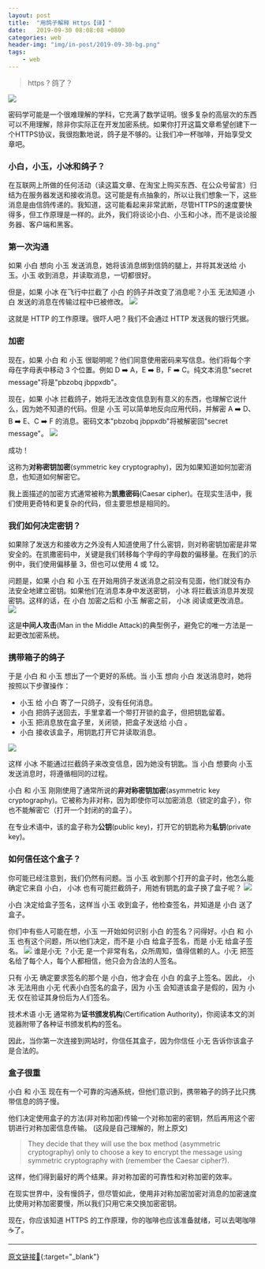 ```yaml
---
layout: post
title:  "用鸽子解释 Https【译】"
date:   2019-09-30 08:08:08 +0800
categories: web
header-img: "img/in-post/2019-09-30-bg.png"
tags:
    - web
---
```

> https ? 鸽了？

![](/img/in-post/2019-09-30-bg.png) 
 
密码学可能是一个很难理解的学科，它充满了数学证明。很多复杂的高层次的东西可以不用理解，除非你实际正在开发加密系统。如果你打开这篇文章希望创建下一个HTTPS协议，我很抱歉地说，鸽子是不够的。让我们冲一杯咖啡，开始享受文章吧。

### 小白，小玉，小冰和鸽子？
在互联网上所做的任何活动（读这篇文章、在淘宝上购买东西、在公众号留言）归结为在服务器发送和接收消息。这可能是有点抽象的，所以让我们想象一下，这些消息是由信鸽传递的。我知道，这可能看起来非常武断，尽管HTTPS的速度要快得多，但工作原理是一样的。此外，我们将谈论小白、小玉和小冰，而不是谈论服务器、客户端和黑客。

### 第一次沟通
如果 小白 想向 小玉 发送消息，她将该消息绑到信鸽的腿上，并将其发送给 小玉。小玉 收到消息，并读取消息，一切都很好。

但是，如果 小冰 在飞行中拦截了 小白 的鸽子并改变了消息呢？小玉 无法知道 小白 发送的消息在传输过程中已被修改。
![](/img/in-post/2019-09-30-first.png) 

这就是 HTTP 的工作原理。很吓人吧？我们不会通过 HTTP 发送我的银行凭据。  


### 加密
现在，如果 小白 和 小玉 很聪明呢？他们同意使用密码来写信息。他们将每个字母在字母表中移动 3 个位置。例如 D ➡️ A，E ➡️ B，F ➡️ C。纯文本消息"secret message"将是"pbzobq jbppxdb"。

现在，如果 小冰 拦截鸽子，她将无法改变信息到有意义的东西，也理解它说什么，因为她不知道的代码。但是 小玉 可以简单地反向应用代码，并解密 A ➡️ D、B ➡️ E、C ➡️ F 的消息。密码文本"pbzobq jbppxdb"将被解密回"secret message"。
![](/img/in-post/2019-09-30-a-secret.png) 

成功！

这称为**对称密钥加密**(symmetric key cryptography)，因为如果知道如何加密消息，也知道如何解密它。

我上面描述的加密方式通常被称为**凯撒密码**(Caesar cipher)。在现实生活中，我们使用更奇特和更复杂的代码，但主要思想是相同的。

### 我们如何决定密钥？
如果除了发送方和接收方之外没有人知道使用了什么密钥，则对称密钥加密是非常安全的。在凯撒密码中，关键是我们转移每个字母的字母数的偏移量。在我们的示例中，我们使用偏移量 3，但也可以使用 4 或 12。

问题是，如果 小白 和 小玉 在开始用鸽子发送消息之前没有见面，他们就没有办法安全地建立密钥。如果他们在消息本身中发送密钥， 小冰 将拦截该消息并发现密钥。这样的话，在 小白 加密之后和 小玉 解密之前， 小冰 阅读或更改消息。
![](/img/in-post/2019-09-30-secret-xb.png) 

这是**中间人攻击**(Man in the Middle Attack)的典型例子，避免它的唯一方法是一起更改加密系统。

### 携带箱子的鸽子
于是 小白 和 小玉 想出了一个更好的系统。当 小玉 想向 小白 发送消息时，她将按照以下步骤操作：

- 小玉 给 小白 寄了一只鸽子，没有任何消息。
- 小白 把鸽子送回去，手里拿着一个带打开锁的盒子，但把钥匙留着。
- 小玉 把消息放在盒子里，关闭锁，把盒子发送给 小白 。
- 小白 接收该盒子，用钥匙打开它并读取消息。

![](/img/in-post/2019-09-30-a-box.png) 

这样 小冰 不能通过拦截鸽子来改变信息，因为她没有钥匙。当 小白 想要向 小玉 发送消息时，将遵循相同的过程。

小白 和 小玉 刚刚使用了通常所说的**非对称密钥加密**(asymmetric key cryptography)。它被称为非对称，因为即使你可以加密消息（锁定的盒子），你也不能解密它（打开一个封闭的的盒子）。  

在专业术语中，该的盒子称为**公钥**(public key)，打开它的钥匙称为**私钥**(private key)。

### 如何信任这个盒子？
你可能已经注意到，我们仍然有问题。当 小玉 收到那个打开的盒子时，他怎么能确定它来自 小白， 小冰 也有可能拦截鸽子，用她有钥匙的盒子换了盒子呢？
![](/img/in-post/2019-09-30-a-box-xb.png) 

小白 决定给盒子签名，这样当 小玉 收到盒子，他检查签名，并知道是 小白 送了盒子。

你们中有些人可能在想，小玉 一开始如何识别 小白 的签名？问得好。小白 和 小玉 也有这个问题，所以他们决定，而不是 小白 给盒子签名，而是 小无 给盒子签名。
![](/img/in-post/2019-09-30-box-sign.png) 
谁是小无 ？小无 是一个非常有名，众所周知，值得信赖的人。小无 把签名给了每个人，每个人都相信，他只会为合法的人签名。

只有 小无 确定要求签名的那个是 小白，他才会在 小白 的盒子上签名。因此， 小冰 无法用由 小无 代表小白签名的盒子，因为 小玉 会知道该盒子是假的，因为 小无 仅在验证其身份后为人们签名。

技术术语 小无 通常称为**证书颁发机构**(Certification Authority)，你阅读本文的浏览器附带了各种证书颁发机构的签名。

因此，当你第一次连接到网站时，你信任其盒子，因为你信任 小无 告诉你该盒子是合法的。

### 盒子很重
小白 和 小玉 现在有一个可靠的沟通系统，但他们意识到，携带箱子的鸽子比只携带信息的鸽子慢。

他们决定使用盒子的方法(非对称加密)传输一个对称加密的密钥，然后再用这个密钥进行对称加密信息传输。️
(这段是自己理解的，附上原文)  
> They decide that they will use the box method (asymmetric cryptography) only to choose a key to encrypt the message using symmetric cryptography with (remember the Caesar cipher?).

这样，他们得到最好的两个结果。非对称加密的可靠性和对称加密的效率。

在现实世界中，没有慢鸽子，但尽管如此，使用非对称加密加密对消息的加密速度比使用对称加密要慢，所以我们只用它来交换加密密钥。

现在，你应该知道 HTTPS 的工作原理，你的咖啡也应该准备就绪，可以去喝咖啡☕️了。


----
[原文链接🔗](https://medium.com/free-code-camp/https-explained-with-carrier-pigeons-7029d2193351){:target="_blank"}